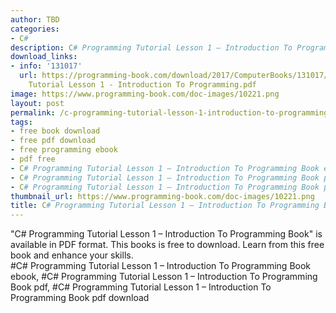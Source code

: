 ```yaml
---
author: TBD
categories:
- C#
description: C# Programming Tutorial Lesson 1 – Introduction To Programming Book
download_links:
- info: '131017'
  url: https://programming-book.com/download/2017/ComputerBooks/131017/C-sharp Programming
    Tutorial Lesson 1 - Introduction To Programming.pdf
image: https://www.programming-book.com/doc-images/10221.png
layout: post
permalink: /c-programming-tutorial-lesson-1-introduction-to-programming-book.html
tags:
- free book download
- free pdf download
- free programming ebook
- pdf free
- C# Programming Tutorial Lesson 1 – Introduction To Programming Book ebook
- C# Programming Tutorial Lesson 1 – Introduction To Programming Book pdf
- C# Programming Tutorial Lesson 1 – Introduction To Programming Book pdf download
thumbnail_url: https://www.programming-book.com/doc-images/10221.png
title: C# Programming Tutorial Lesson 1 – Introduction To Programming Book
---
```


 
<div class="item-desc text-justify">
  "C# Programming Tutorial Lesson 1 – Introduction To Programming Book" is available in PDF format. This books is free to download. Learn from this free book and enhance your skills.
  <br>
  #C# Programming Tutorial Lesson 1 – Introduction To Programming Book ebook, #C# Programming Tutorial Lesson 1 – Introduction To Programming Book pdf, #C# Programming Tutorial Lesson 1 – Introduction To Programming Book pdf download
</div>